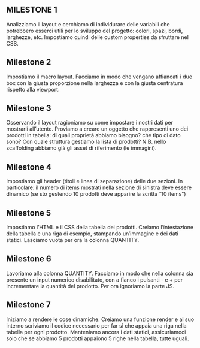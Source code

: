 ## MILESTONE 1

Analizziamo il layout e cerchiamo di individurare delle variabili che potrebbero esserci utili per lo sviluppo del progetto: colori, spazi, bordi, larghezze, etc. Impostiamo quindi delle custom properties da sfruttare nel CSS.

## Milestone 2

Impostiamo il macro layout. Facciamo in modo che vengano affiancati i due box con la giusta proporzione nella larghezza e con la giusta centratura rispetto alla viewport.

## Milestone 3

Osservando il layout ragioniamo su come impostare i nostri dati per mostrarli all’utente. Proviamo a creare un oggetto che rappresenti uno dei prodotti in tabella: di quali proprietà abbiamo bisogno? che tipo di dato sono? Con quale struttura gestiamo la lista di prodotti? N.B. nello scaffolding abbiamo già gli asset di riferimento (le immagini).

## Milestone 4

Impostiamo gli header (titoli e linea di separazione) delle due sezioni. In particolare:
il numero di items mostrati nella sezione di sinistra deve essere dinamico (se sto gestendo 10 prodotti deve apparire la scritta “10 items”)

## Milestone 5
Impostiamo l’HTML e il CSS della tabella dei prodotti. Creiamo l’intestazione della tabella e una riga di esempio, stampando un’immagine e dei dati statici. Lasciamo vuota per ora la colonna QUANTITY.

## Milestone 6
Lavoriamo alla colonna QUANTITY. Facciamo in modo che nella colonna sia presente un input numerico disabilitato, con a fianco i pulsanti - e + per incrementare la quantità del prodotto. Per ora ignoriamo la parte JS.

## Milestone 7
Iniziamo a rendere le cose dinamiche. Creiamo una funzione render e al suo interno scriviamo il codice necessario per far sì che appaia una riga nella tabella per ogni prodotto. Manteniamo ancora i dati statici, assicuriamoci solo che se abbiamo 5 prodotti appaiono 5 righe nella tabella, tutte uguali.